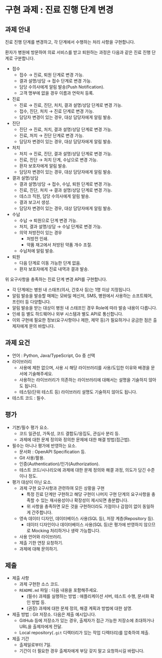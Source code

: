 # 구현 과제 : 진료 진행 단계 변경

## 과제 안내

진료 진행 단계를 변경하고, 각 단계에서 수행하는 처리 사항을 구현합니다.

환자가 병원에 방문하여 의료 서비스를 받고 퇴원하는 과정은 다음과 같은 진료 진행 단계로 구분합니다.

- 접수
  - 접수 → 진료, 퇴원 단계로 변경 가능.
  - 결과 설명/상담 → 접수 단계로 변경 가능.
  - 담당 수의사에게 알림 발송(Push Notification).
  - 고객 명부에 없을 경우 이름과 연락처 등록.
- 진료
  - 진료 → 진료, 진단, 처치, 결과 설명/상담 단계로 변경 가능.
  - 접수, 진단, 처치 → 진료 단계로 변경 가능.
  - 담당자 변경이 있는 경우, 대상 담당자에게 알림 발송.
- 진단
  - 진단 → 진료, 처치, 결과 설명/상담 단계로 변경 가능.
  - 진료, 처치 → 진단 단계로 변경 가능.
  - 담당자 변경이 있는 경우, 대상 담당자에게 알림 발송.
- 처치
  - 처치 → 진료, 진단, 결과 설명/상담 단계로 변경 가능.
  - 진료, 진단 → 처치 단계, 수납으로 변경 가능.
  - 환자 보호자에게 알림 발송.
  - 담당자 변경이 있는 경우, 대상 담당자에게 알림 발송.
- 결과 설명/상담
  - 결과 설명/상담 → 접수, 수납, 퇴원 단계로 변경 가능.
  - 진료, 진단, 처치 → 결과 설명/상담 단계로 변경 가능.
  - 데스크 직원, 담당 수의사에게 알림 발송.
  - 결과 보고서 생성.
  - 담당자 변경이 있는 경우, 대상 담당자에게 알림 발송.
- 수납
  - 수납 → 퇴원으로 단계 변경 가능.
  - 처치, 결과 설명/상담 → 수납 단계로 변경 가능.
  - 의약 처방전이 있는 경우
    - 처방전 인쇄.
    - 약품 재고에서 처방된 약품 개수 조절.
  - 수납처에 알림 발송.
- 퇴원
  - 다음 단계로 이동 가능한 단계 없음.
  - 환자 보호자에게 진료 내역과 결과 발송.

위 요구사항을 충족하는 진료 단계 변경 API를 구현합니다.

- 각 단계에는 병원 내 스태프(의사, 간호사 등)는 1명 이상 지정됩니다.
- 알림 발송을 발송할 매체는 모바일 메신저, SMS, 병원에서 사용하는 소프트웨어, 프린터 등 다양합니다.
- 알림 발송을 받는 대상이 병원 내 스태프인 경우 Role에 따라 발송 내용이 다릅니다.
- 인쇄 등 별도 하드웨어나 외부 시스템과 별도 API로 통신합니다.
- 이외 구현에 필요한 정보(요구사항이나 제한, 제약 등)가 필요하거나 궁금한 점은 출제자에게 문의 바랍니다.

## 과제 요건

- 언어 : Python, Java/TypeScript, Go 중 선택
- 라이브러리
  - 사용에 제한 없으며, 사용 시 해당 라이브러리를 사용/도입한 이유와 배경을 문서에 기술해주세요.
  - 사용하는 라이브러리가 의존하는 라이브러리에 대해서는 설명을 기술하지 않아도 됩니다.
  - 테스팅(단위 테스트 등) 라이브러리 설명도 기술하지 않아도 됩니다.
- 테스트 코드 : 필수.

## 평가

- 기본/필수 평가 요소.
  - 코드 일관성, 가독성, 코드 결합도/응집도, 관심사 분리 등.
  - 과제에 대한 문제 정의와 정의한 문제에 대한 해결 방법(접근법).
- 필수는 아니나 평가에 반영하는 요소.
  - 문서화 : OpenAPI Specification 등.
  - Git 사용/활용.
  - 인증(Authentication)/인가(Authorization).
  - 테스트 코드/시나리오에 과제에 대한 문제 정의와 해결 과정, 의도가 담긴 수준이나 정도.
- 평가 대상이 아닌 요소.
  - 과제 구현 요구사항과 관련하여 모든 상황을 구현
    - 특정 진료 단계만 구현하고 해당 구현이 나머지 구현 단계의 요구사항을 충족할 수 있는 재사용성이나 확장성이 제시되면 충분합니다.
    - 위 사항을 충족하면 모든 것을 구현하더라도 가점이나 감점이 없이 동일하게 간주합니다.
  - 영속 데이터 디자인, 데이터베이스 사용(SQL 등), 저장 계층(Repository 등).
    - 데이터 디자인이나 데이터베이스 사용(SQL 등)은 평가에 반영하지 않으므로 Mocking 처리하거나 생략 가능합니다.
  - 사용 언어와 라이브러리.
  - 제출 기한 연장 요청하기.
  - 과제에 대해 문의하기.

## 제출

- 제출 사항
  - 과제 구현한 소스 코드.
  - `README.md` 파일 : 다음 내용을 포함해주세요.
    - (필수) 과제를 실행하는 방법 : 애플리케이션 서버, 테스트 수행, 문서화 확인 방법 등.
    - (권장) 과제에 대한 문제 정의, 해결 계획과 방법에 대한 설명.
- 제출 방법 : Git 저장소. 다음은 제출 예시입니다.
  - GitHub 등에 저장소가 있는 경우, 출제자가 접근 가능한 저장소에 초대하거나 URL을 출제자에게 전달.
  - Local repository(`.git` 디렉터리가 있는 작업 디렉터리)를 압축하여 제출.
- 제출 기간
  - 출제일로부터 7일.
  - 기간이 더 필요한 경우 출제자에게 부담 갖지 말고 요청하시길 바랍니다.
